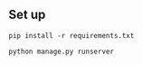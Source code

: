 ## Set up
```commandline
pip install -r requirements.txt
```
```commandline
python manage.py runserver
```